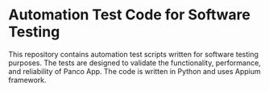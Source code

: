 # Automation Test Code for Software Testing
This repository contains automation test scripts written for software testing purposes. The tests are designed to validate the functionality, performance, and reliability of Panco App. The code is written in Python and uses Appium framework.
